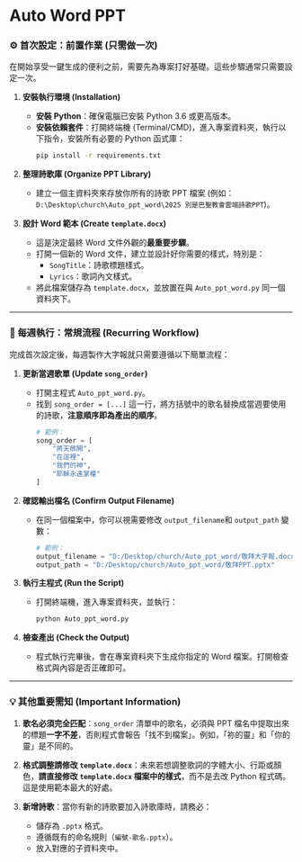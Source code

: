 # Auto Word PPT

### ⚙️ 首次設定：前置作業 (只需做一次)

在開始享受一鍵生成的便利之前，需要先為專案打好基礎。這些步驟通常只需要設定一次。

1.  **安裝執行環境 (Installation)**

      * **安裝 Python**：確保電腦已安裝 Python 3.6 或更高版本。
      * **安裝依賴套件**：打開終端機 (Terminal/CMD)，進入專案資料夾，執行以下指令，安裝所有必要的 Python 函式庫：
        ```bash
        pip install -r requirements.txt
        ```

2.  **整理詩歌庫 (Organize PPT Library)**

      * 建立一個主資料夾來存放你所有的詩歌 PPT 檔案 (例如：`D:\Desktop\church\Auto_ppt_word\2025 別是巴聖教會雲端詩歌PPT`)。

3.  **設計 Word 範本 (Create `template.docx`)**

      * 這是決定最終 Word 文件外觀的**最重要步驟**。
      * 打開一個新的 Word 文件，建立並設計好你需要的樣式，特別是：
          * `SongTitle`：詩歌標題樣式。
          * `Lyrics`：歌詞內文樣式。
      * 將此檔案儲存為 `template.docx`，並放置在與 `Auto_ppt_word.py` 同一個資料夾下。

-----

### 🚀 每週執行：常規流程 (Recurring Workflow)

完成首次設定後，每週製作大字報就只需要遵循以下簡單流程：

1.  **更新當週歌單 (Update `song_order`)**

      * 打開主程式 `Auto_ppt_word.py`。
      * 找到 `song_order = [...]` 這一行，將方括號中的歌名替換成當週要使用的詩歌，**注意順序即為產出的順序**。
        ```python
        # 範例：
        song_order = [
            "將天敞開",
            "在這裡",
            "我們的神",
            "耶穌永遠掌權"
        ]
        ```

2.  **確認輸出檔名 (Confirm Output Filename)**

      * 在同一個檔案中，你可以視需要修改 `output_filename`和 `output_path` 變數：
        ```python
        # 範例：
        output_filename = "D:/Desktop/church/Auto_ppt_word/敬拜大字報.docx"
        output_path = "D:/Desktop/church/Auto_ppt_word/敬拜PPT.pptx"
        ```

3.  **執行主程式 (Run the Script)**

      * 打開終端機，進入專案資料夾，並執行：
        ```bash
        python Auto_ppt_word.py
        ```

4.  **檢查產出 (Check the Output)**

      * 程式執行完畢後，會在專案資料夾下生成你指定的 Word 檔案。打開檢查格式與內容是否正確即可。

-----

### 💡 其他重要需知 (Important Information)

1.  **歌名必須完全匹配**：`song_order` 清單中的歌名，必須與 PPT 檔名中提取出來的標題**一字不差**，否則程式會報告「找不到檔案」。例如，「祢的靈」和「你的靈」是不同的。

2.  **格式調整請修改 `template.docx`**：未來若想調整歌詞的字體大小、行距或顏色，**請直接修改 `template.docx` 檔案中的樣式**，而不是去改 Python 程式碼。這是使用範本最大的好處。

3.  **新增詩歌**：當你有新的詩歌要加入詩歌庫時，請務必：

      * 儲存為 `.pptx` 格式。
      * 遵循既有的命名規則（`編號-歌名.pptx`）。
      * 放入對應的子資料夾中。

